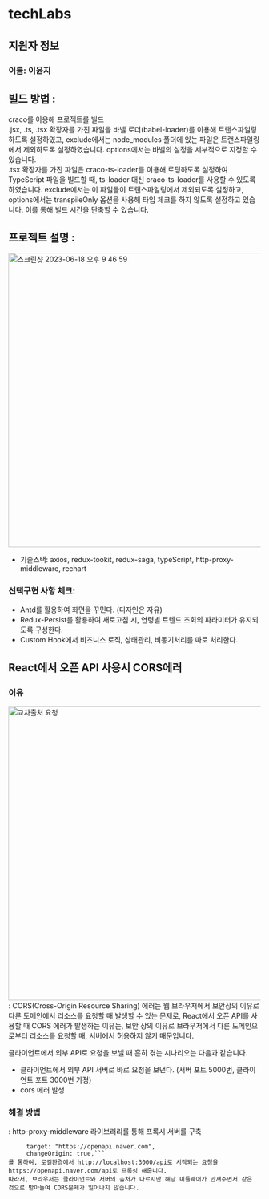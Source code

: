 # techLabs

## 지원자 정보

### 이름: 이윤지</br>

## 빌드 방법 :

craco를 이용해 프로젝트를 빌드 </br>
.jsx, .ts, .tsx 확장자를 가진 파일을 바벨 로더(babel-loader)를 이용해 트랜스파일링하도록 설정하였고, exclude에서는 node_modules 폴더에 있는 파일은 트랜스파일링에서 제외하도록 설정하였습니다. options에서는 바벨의 설정을 세부적으로 지정할 수 있습니다.</br>
.tsx 확장자를 가진 파일은 craco-ts-loader를 이용해 로딩하도록 설정하여 TypeScript 파일을 빌드할 때, ts-loader 대신 craco-ts-loader를 사용할 수 있도록 하였습니다. exclude에서는 이 파일들이 트랜스파일링에서 제외되도록 설정하고, options에서는 transpileOnly 옵션을 사용해 타입 체크를 하지 않도록 설정하고 있습니다. 이를 통해 빌드 시간을 단축할 수 있습니다.</br>

## 프로젝트 설명 :</br>

<img width="587" alt="스크린샷 2023-06-18 오후 9 46 59" src="https://velog.velcdn.com/images/savazy_gg/post/50818c21-f1a5-41db-bfbe-8fd825e54cea/image.png">

- 기술스택: axios, redux-tookit, redux-saga, typeScript, http-proxy-middleware, rechart</br>

### 선택구현 사항 체크:

- Antd를 활용하여 화면을 꾸민다. (디자인은 자유)
- Redux-Persist를 활용하여 새로고침 시, 연령별 트렌드 조회의 파라미터가 유지되도록 구성한다.
- Custom Hook에서 비즈니스 로직, 상태관리, 비동기처리를 따로 처리한다.

## React에서 오픈 API 사용시 CORS에러

### 이유</br>

<img width="587" alt="교차출처 요청" src="https://developer.mozilla.org/en-US/docs/Web/HTTP/CORS/cors_principle.png">
: CORS(Cross-Origin Resource Sharing) 에러는 웹 브라우저에서 보안상의 이유로 다른 도메인에서 리소스를 요청할 때 발생할 수 있는 문제로, React에서 오픈 API를 사용할 때 CORS 에러가 발생하는 이유는, 보안 상의 이유로 브라우저에서 다른 도메인으로부터 리소스를 요청할 때, 서버에서 허용하지 않기 때문입니다.

클라이언트에서 외부 API로 요청을 보낼 때 흔히 겪는 시나리오는 다음과 같습니다.

- 클라이언트에서 외부 API 서버로 바로 요청을 보낸다. (서버 포트 5000번, 클라이언트 포트 3000번 가정)
- cors 에러 발생

### 해결 방법</br>

: http-proxy-middleware 라이브러리를 통해 프록시 서버를 구축

````createProxyMiddleware("/api",
     target: "https://openapi.naver.com",
     changeOrigin: true,```
를 통하여, 로컬환경에서 http://localhost:3000/api로 시작되는 요청을 https://openapi.naver.com/api로 프록싱 해줍니다.
따라서, 브라우저는 클라이언트와 서버의 출처가 다르지만 해당 미들웨어가 만져주면서 같은 것으로 받아들여 CORS문제가 일어나지 않습니다.
````

